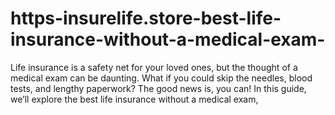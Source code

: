 # https-insurelife.store-best-life-insurance-without-a-medical-exam-
Life insurance is a safety net for your loved ones, but the thought of a medical exam can be daunting. What if you could skip the needles, blood tests, and lengthy paperwork? The good news is, you can! In this guide, we’ll explore the best life insurance without a medical exam, 
